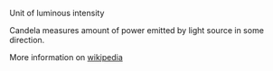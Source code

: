 Unit of luminous intensity

Candela measures amount of power emitted by light source in some direction.

More information on [wikipedia](https://en.wikipedia.org/wiki/Candela)